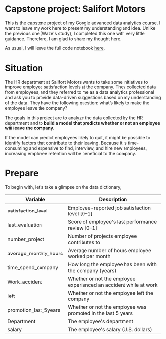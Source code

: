 # Capstone project: Salifort Motors

This is the capstone project of my Google advanced data analytics course. I want to leave my work here to present my understanding and idea. Unlike the previous one (Waze's study), I completed this one with very little guidance. Therefore, I am glad to share my thought here.

As usual, I will leave the full code notebook [here]().

# Situation

The HR department at Salifort Motors wants to take some initiatives to improve employee satisfaction levels at the company. They collected data from employees, and they referred to me as a data analytics professional and ask you to provide data-driven suggestions based on my understanding of the data. They have the following question: what’s likely to make the employee leave the company?

The goals in this project are to analyze the data collected by the HR department and to **build a model that predicts whether or not an employee will leave the company.**

If the model can predict employees likely to quit, it might be possible to identify factors that contribute to their leaving. Because it is time-consuming and expensive to find, interview, and hire new employees, increasing employee retention will be beneficial to the company.

# Prepare

To begin with, let's take a glimpse on the data dictionary,

Variable  |Description |
-----|-----|
satisfaction_level|Employee-reported job satisfaction level [0&ndash;1]|
last_evaluation|Score of employee's last performance review [0&ndash;1]|
number_project|Number of projects employee contributes to|
average_monthly_hours|Average number of hours employee worked per month|
time_spend_company|How long the employee has been with the company (years)
Work_accident|Whether or not the employee experienced an accident while at work
left|Whether or not the employee left the company
promotion_last_5years|Whether or not the employee was promoted in the last 5 years
Department|The employee's department
salary|The employee's salary (U.S. dollars)






